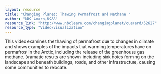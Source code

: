 ```yaml
---
layout: resource
title: "Changing Planet: Thawing Permafrost and Methane "
author: "NBC Learn,UCAR"
resource_link: "http://www.nbclearn.com/changingplanet/cuecard/52627"
resource_type: "Video/Visualization"
---
```


This video examines the thawing of permafrost due to changes in climate and shows examples of the impacts that warming temperatures have on permafrost in the Arctic, including the release of the greenhouse gas methane. Dramatic results are shown, including sink holes forming on the landscape and beneath buildings, roads, and other infrastructure, causing some communities to relocate.
